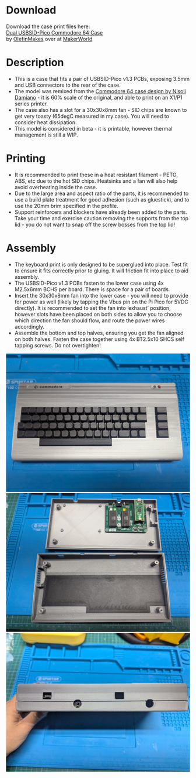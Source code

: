 # Download
Download the case print files here:  
[Dual USBSID-Pico Commodore 64 Case](https://makerworld.com/en/models/1639001-dual-usbsid-pico-commodore-64-case)  
by [OlefinMakes](https://makerworld.com/en/@OlefinMakes) over at [MakerWorld](https://makerworld.com/en)

# Description
* This is a case that fits a pair of USBSID-Pico v1.3 PCBs, exposing 3.5mm and USB connectors to the rear of the case.
* The model was remixed from the [Commodore 64 case design by Nisoli Damiano](https://makerworld.com/en/models/891169-commodore-64-chassis) - it is 60% scale of the original, and able to print on an X1/P1 series printer.
* The case also has a slot for a 30x30x8mm fan - SID chips are known to get very toasty (65degC measured in my case). You will need to consider heat dissipation.
* This model is considered in beta - it is printable, however thermal management is still a WIP.

# Printing
* It is recommended to print these in a heat resistant filament - PETG, ABS, etc due to the hot SID chips. Heatsinks and a fan will also help avoid overheating inside the case.
* Due to the large area and aspect ratio of the parts, it is recommended to use a build plate treatment for good adhesion (such as gluestick), and to use the 20mm brim specified in the profile.
* Support reinforcers and blockers have already been added to the parts.
Take your time and exercise caution removing the supports from the top lid - you do not want to snap off the screw bosses from the top lid!

# Assembly
* The keyboard print is only designed to be superglued into place. Test fit to ensure it fits correctly prior to gluing. It will friction fit into place to aid assembly.
* The USBSID-Pico v1.3 PCBs fasten to the lower case using 4x M2.5x6mm BCHS per board. There is space for a pair of boards.
* Insert the 30x30x8mm fan into the lower case - you will need to provide for power as well (likely by tapping the Vbus pin on the Pi Pico for 5VDC directly). It is recommended to set the fan into ‘exhaust’ position, however slots have been placed on both sides to allow you to choose which direction the fan should flow, and route the power wires accordingly.
* Assemble the bottom and top halves, ensuring you get the fan aligned on both halves. Fasten the case together using 4x BT2.5x10 SHCS self tapping screws. Do not overtighten!

![Front](case_front.webp)
![Inside](case_inside.webp)
![Backside](case_backside.webp)
